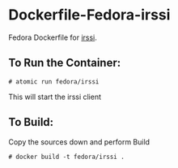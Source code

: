 Dockerfile-Fedora-irssi
=======================

Fedora Dockerfile for [irssi](https://irssi.org/).

To Run the Container:
---------------------

```
# atomic run fedora/irssi
```

This will start the irssi client

To Build:
---------

Copy the sources down and perform Build

```
# docker build -t fedora/irssi .
```
